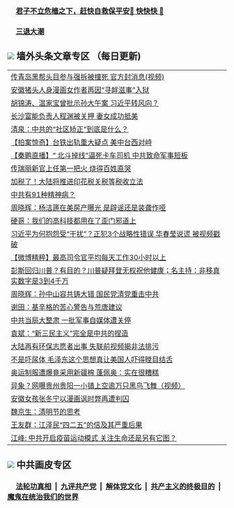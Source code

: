 
 ### &nbsp;&nbsp;&nbsp;&nbsp; [君子不立危樯之下，赶快自救保平安🍎 快快快 📩](https://github.com/pwgy/td/blob/master/README.md)

 ### &nbsp;&nbsp;&nbsp;&nbsp; [三退大潮](https://ww3.xkide.work/?key=zuuelqyfglsfjmgm&pin=65881581&ag=ogQuit&from=pw2) 

## <img src="https://img.icons8.com/cute-clipart/2x/circled-right.png"> 墙外头条文章专区 （每日更新)

<Table>
<tr><td colspan="2" align="left"><a href="https://www.xjudw.work/?name=c1378418&key=jxhgisbctpdeqtjm&from=pw2">传青岛黑帮头目参与强拆被撞死 官方封消息(视频)</a></td></tr>
<tr><td colspan="2" align="left"><a href="https://www.xjudw.work/?name=c1378381&key=jxhgisbctpdeqtjm&from=pw2">安徽猪头人身漫画女作者再因“寻衅滋事”入狱</a></td></tr>
<tr><td colspan="2" align="left"><a href="https://www.xjudw.work/?name=c1378663&key=jxhgisbctpdeqtjm&from=pw2">胡锦涛、温家宝曾批示孙大午案 习近平转风向？</a></td></tr>
<tr><td colspan="2" align="left"><a href="https://www.xjudw.work/?name=c1378450&key=jxhgisbctpdeqtjm&from=pw2">长沙富能负责人程渊被关押 妻女成功抵美</a></td></tr>
<tr><td colspan="2" align="left"><a href="https://www.xjudw.work/?name=c1378383&key=jxhgisbctpdeqtjm&from=pw2">清泉：中共的“社区矫正”到底是什么？</a></td></tr>
<tr><td colspan="2" align="left"><a href="https://www.xjudw.work/?name=c1378451&key=jxhgisbctpdeqtjm&from=pw2">【拍案惊奇】台铁出轨重大疑点 美中台西对峙</a></td></tr>
<tr><td colspan="2" align="left"><a href="https://www.xjudw.work/?name=c1378420&key=jxhgisbctpdeqtjm&from=pw2">【秦鹏直播】“ 北斗掉线”逼死卡车司机 中共致命军事短板</a></td></tr>
<tr><td colspan="2" align="left"><a href="https://www.xjudw.work/?name=c1378561&key=jxhgisbctpdeqtjm&from=pw2">传瑞丽新官上任第一把火 烧得百姓直哭</a></td></tr>
<tr><td colspan="2" align="left"><a href="https://www.xjudw.work/?name=c1378338&key=jxhgisbctpdeqtjm&from=pw2">加税了！大陆将推进印花税关税等税收立法</a></td></tr>
<tr><td colspan="2" align="left"><a href="https://www.xjudw.work/?name=c1378367&key=jxhgisbctpdeqtjm&from=pw2">中共有91种精神病？</a></td></tr>
<tr><td colspan="2" align="left"><a href="https://www.xjudw.work/?name=c1378386&key=jxhgisbctpdeqtjm&from=pw2">周晓辉：杨洁篪在美房产曝光 是辟谣还是装聋作哑</a></td></tr>
<tr><td colspan="2" align="left"><a href="https://www.xjudw.work/?name=c1378525&key=jxhgisbctpdeqtjm&from=pw2">硬哥：我们的高科技都用在了歪门邪道上</a></td></tr>
<tr><td colspan="2" align="left"><a href="https://www.xjudw.work/?name=c1378454&key=jxhgisbctpdeqtjm&from=pw2">习近平为何抱怨受“干扰”？正犯3个战略性错误 华春莹说谎 被视频戳破</a></td></tr>
<tr><td colspan="2" align="left"><a href="https://www.xjudw.work/?name=c1378623&key=jxhgisbctpdeqtjm&from=pw2">【微博精粹】最高司令官平均每天工作30小时以上</a></td></tr>
<tr><td colspan="2" align="left"><a href="https://www.xjudw.work/?name=c1378455&key=jxhgisbctpdeqtjm&from=pw2">彭斯回归川普？有目的？川普疑拜登无权祝他健康；名主持：非移真实数字是3到4千万</a></td></tr>
<tr><td colspan="2" align="left"><a href="https://www.xjudw.work/?name=c1378422&key=jxhgisbctpdeqtjm&from=pw2">周晓辉：孙中山容共铸大错 国民党清党重击中共</a></td></tr>
<tr><td colspan="2" align="left"><a href="https://www.xjudw.work/?name=c1378356&key=jxhgisbctpdeqtjm&from=pw2">谢田：基辛格的苦心警告与荒唐建议</a></td></tr>
<tr><td colspan="2" align="left"><a href="https://www.xjudw.work/?name=c1378622&key=jxhgisbctpdeqtjm&from=pw2">中共当局大整肃 一批军事自媒体遭关停</a></td></tr>
<tr><td colspan="2" align="left"><a href="https://www.xjudw.work/?name=c1378388&key=jxhgisbctpdeqtjm&from=pw2">袁斌：“新三民主义”完全是中共的捏造</a></td></tr>
<tr><td colspan="2" align="left"><a href="https://www.xjudw.work/?name=c1378382&key=jxhgisbctpdeqtjm&from=pw2">大陆再有环保志愿者出事 失联前视频揭非法排污</a></td></tr>
<tr><td colspan="2" align="left"><a href="https://www.xjudw.work/?name=c1378619&key=jxhgisbctpdeqtjm&from=pw2">不是吓尿体 毛泽东这个思想真让美国人吓得瞠目结舌</a></td></tr>
<tr><td colspan="2" align="left"><a href="https://www.xjudw.work/?name=c1378398&key=jxhgisbctpdeqtjm&from=pw2">奥运制服遭爆竟采用新疆棉 蓬佩奥：实在很糟糕</a></td></tr>
<tr><td colspan="2" align="left"><a href="https://www.xjudw.work/?name=c1378610&key=jxhgisbctpdeqtjm&from=pw2">异象？网曝贵州贵阳一小镇上空逾万只黑鸟飞舞（视频）</a></td></tr>
<tr><td colspan="2" align="left"><a href="https://www.xjudw.work/?name=c1378364&key=jxhgisbctpdeqtjm&from=pw2">安徽女孩张冬宁以漫画讽时弊再遭判囚</a></td></tr>
<tr><td colspan="2" align="left"><a href="https://www.xjudw.work/?name=c1378421&key=jxhgisbctpdeqtjm&from=pw2">魏京生：清明节的思考</a></td></tr>
<tr><td colspan="2" align="left"><a href="https://www.xjudw.work/?name=c1378529&key=jxhgisbctpdeqtjm&from=pw2">王友群：江泽民“四二五”的信及其严重后果</a></td></tr>
<tr><td colspan="2" align="left"><a href="https://www.xjudw.work/?name=c1378380&key=jxhgisbctpdeqtjm&from=pw2">江峰: 中共开启疫苗运动模式  关注生命还是另有它图？</a></td></tr>

 </Table>

 ## <img src="https://img.icons8.com/cute-clipart/2x/circled-right.png"> 中共画皮专区
 ### &nbsp;&nbsp;&nbsp;&nbsp; [法轮功真相](https://github.com/begood0513/basic/blob/master/README.md) &nbsp;|&nbsp; [九评共产党](https://github.com/begood0513/9ping.md/blob/master/README.md) &nbsp;|&nbsp; [解体党文化](https://github.com/begood0513/jtdwh.md/blob/master/README.md)   &nbsp;|&nbsp; [共产主义的终极目的](https://github.com/begood0513/gczydzjmd.md/blob/master/README.md) &nbsp;|&nbsp; [魔鬼在统治我们的世界](https://github.com/begood0513/gczydzjmd.md/blob/master/README.md) 
